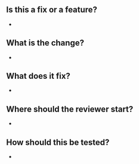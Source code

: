 ## Is this a fix or a feature?
* 
## What is the change?
* 
## What does it fix?
* 
## Where should the reviewer start?
* 
## How should this be tested? 
* 
